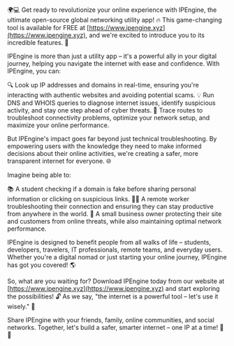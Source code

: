 🌍💻 Get ready to revolutionize your online experience with IPEngine, the ultimate open-source global networking utility app! 🔥 This game-changing tool is available for FREE at [https://www.ipengine.xyz](https://www.ipengine.xyz), and we're excited to introduce you to its incredible features. 🤩

IPEngine is more than just a utility app – it's a powerful ally in your digital journey, helping you navigate the internet with ease and confidence. With IPEngine, you can:

🔍 Look up IP addresses and domains in real-time, ensuring you're interacting with authentic websites and avoiding potential scams.
💡 Run DNS and WHOIS queries to diagnose internet issues, identify suspicious activity, and stay one step ahead of cyber threats.
🚀 Trace routes to troubleshoot connectivity problems, optimize your network setup, and maximize your online performance.

But IPEngine's impact goes far beyond just technical troubleshooting. By empowering users with the knowledge they need to make informed decisions about their online activities, we're creating a safer, more transparent internet for everyone. 🌐

Imagine being able to:

📚 A student checking if a domain is fake before sharing personal information or clicking on suspicious links.
🏃‍♂️ A remote worker troubleshooting their connection and ensuring they can stay productive from anywhere in the world.
💼 A small business owner protecting their site and customers from online threats, while also maintaining optimal network performance.

IPEngine is designed to benefit people from all walks of life – students, developers, travelers, IT professionals, remote teams, and everyday users. Whether you're a digital nomad or just starting your online journey, IPEngine has got you covered! 🌎

So, what are you waiting for? Download IPEngine today from our website at [https://www.ipengine.xyz](https://www.ipengine.xyz) and start exploring the possibilities! 🔓 As we say, "the internet is a powerful tool – let's use it wisely." 💪

Share IPEngine with your friends, family, online communities, and social networks. Together, let's build a safer, smarter internet – one IP at a time! 🚀💥